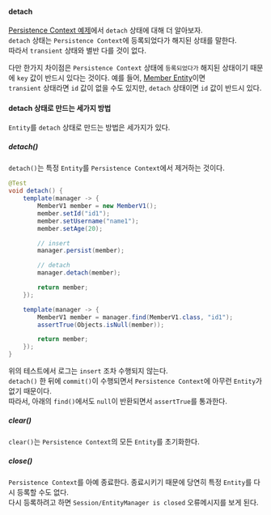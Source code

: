 #### detach
[Persistence Context 예제](v1-2_persistence-context.md)에서 `detach` 상태에 대해 더 알아보자.  
`detach` 상태는 `Persistence Context`에 등록되었다가 해지된 상태를 말한다.  
따라서 `transient` 상태와 별반 다를 것이 없다.  

다만 한가지 차이점은 `Persistence Context` 상태에 `등록되었다가` 해지된 상태이기 때문에 `key` 값이 반드시 있다는 것이다.
예를 들어, [Member Entity](../MemberV1.java)이면  
`transient` 상태라면 `id` 값이 없을 수도 있지만, `detach` 상태이면 `id` 값이 반드시 있다.  



#### detach 상태로 만드는 세가지 방법
`Entity`를 `detach` 상태로 만드는 방법은 세가지가 있다.  

##### detach()
`detach()`는 특정 `Entity`를 `Persistence Context`에서 제거하는 것이다.

~~~java
@Test
void detach() {
    template(manager -> {
        MemberV1 member = new MemberV1();
        member.setId("id1");
        member.setUsername("name1");
        member.setAge(20);

        // insert
        manager.persist(member);

        // detach
        manager.detach(member);

        return member;
    });

    template(manager -> {
        MemberV1 member = manager.find(MemberV1.class, "id1");
        assertTrue(Objects.isNull(member));

        return member;
    });
}
~~~

위의 테스트에서 로그는 `insert` 조차 수행되지 않는다.  
`detach()` 한 뒤에 `commit()`이 수행되면서 `Persistence Context`에 아무런 `Entity`가 없기 때문이다.  
따라서, 아래의 `find()`에서도 `null`이 반환되면서 `assertTrue`를 통과한다.

##### clear()
`clear()`는 `Persistence Context`의 모든 `Entity`를 초기화한다.  

##### close()
`Persistence Context`를 아예 종료한다. 종료시키기 때문에 당연히 특정 `Entity`를 다시 등록할 수도 없다.   
다시 등록하려고 하면 `Session/EntityManager is closed` 오류메시지를 보게 된다.  